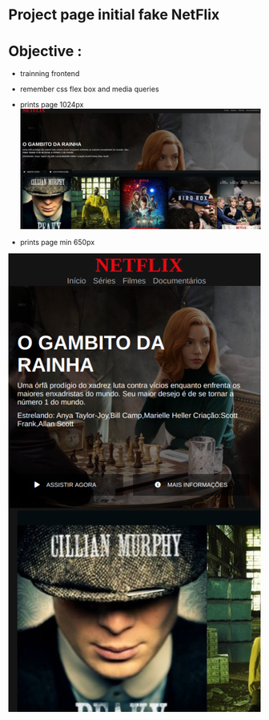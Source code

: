 # Project page initial fake NetFlix

# Objective :

- trainning frontend
- remember css flex box and media queries
 
 - prints page 1024px 
 ![print screeen](https://github.com/saozinha/netflixfakeDio/blob/master/img/printscreen-1024.png?raw=true) 


 - prints page min 650px 

  ![print screeen](https://github.com/saozinha/netflixfakeDio/blob/master/img/printscreen-650.png?raw=true)  